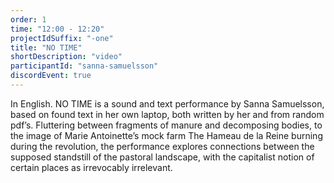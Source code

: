 ```yaml
---
order: 1
time: "12:00 - 12:20"
projectIdSuffix: "-one"
title: "NO TIME"
shortDescription: "video"
participantId: "sanna-samuelsson"
discordEvent: true
---
```


In English. NO TIME is a sound and text performance by Sanna Samuelsson, based on found text in her own laptop, both written by her and from random pdf’s. Fluttering between fragments of manure and decomposing bodies, to the image of Marie Antoinette’s mock farm The Hameau de la Reine burning during the revolution, the performance explores connections between the supposed standstill of the pastoral landscape, with the capitalist notion of certain places as irrevocably irrelevant.
